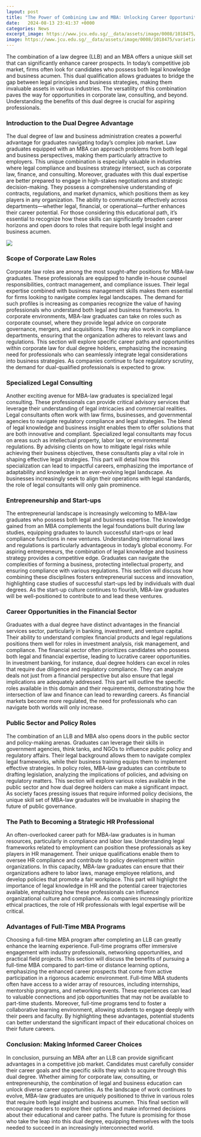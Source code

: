 ```yaml
---
layout: post
title: "The Power of Combining Law and MBA: Unlocking Career Opportunities"
date:   2024-08-13 23:41:37 +0000
categories: News
excerpt_image: https://www.jcu.edu.sg/__data/assets/image/0008/1018475/varieties/newsdetails.jpg
image: https://www.jcu.edu.sg/__data/assets/image/0008/1018475/varieties/newsdetails.jpg
---
```


The combination of a law degree (LLB) and an MBA offers a unique skill set that can significantly enhance career prospects. In today’s competitive job market, firms often look for candidates who possess both legal knowledge and business acumen. This dual qualification allows graduates to bridge the gap between legal principles and business strategies, making them invaluable assets in various industries. The versatility of this combination paves the way for opportunities in corporate law, consulting, and beyond. Understanding the benefits of this dual degree is crucial for aspiring professionals.
### Introduction to the Dual Degree Advantage
The dual degree of law and business administration creates a powerful advantage for graduates navigating today’s complex job market. Law graduates equipped with an MBA can approach problems from both legal and business perspectives, making them particularly attractive to employers. This unique combination is especially valuable in industries where legal compliance and business strategy intersect, such as corporate law, finance, and consulting.
Moreover, graduates with this dual expertise are better prepared to engage in high-stakes negotiations and strategic decision-making. They possess a comprehensive understanding of contracts, regulations, and market dynamics, which positions them as key players in any organization. The ability to communicate effectively across departments—whether legal, financial, or operational—further enhances their career potential. For those considering this educational path, it’s essential to recognize how these skills can significantly broaden career horizons and open doors to roles that require both legal insight and business acumen.

![](https://www.jcu.edu.sg/__data/assets/image/0008/1018475/varieties/newsdetails.jpg)
### Scope of Corporate Law Roles
Corporate law roles are among the most sought-after positions for MBA-law graduates. These professionals are equipped to handle in-house counsel responsibilities, contract management, and compliance issues. Their legal expertise combined with business management skills makes them essential for firms looking to navigate complex legal landscapes. The demand for such profiles is increasing as companies recognize the value of having professionals who understand both legal and business frameworks.
In corporate environments, MBA-law graduates can take on roles such as corporate counsel, where they provide legal advice on corporate governance, mergers, and acquisitions. They may also work in compliance departments, ensuring that the organization adheres to relevant laws and regulations. This section will explore specific career paths and opportunities within corporate law for dual degree holders, emphasizing the increasing need for professionals who can seamlessly integrate legal considerations into business strategies. As companies continue to face regulatory scrutiny, the demand for dual-qualified professionals is expected to grow.
### Specialized Legal Consulting
Another exciting avenue for MBA-law graduates is specialized legal consulting. These professionals can provide critical advisory services that leverage their understanding of legal intricacies and commercial realities. Legal consultants often work with law firms, businesses, and governmental agencies to navigate regulatory compliance and legal strategies. The blend of legal knowledge and business insight enables them to offer solutions that are both innovative and compliant.
Specialized legal consultants may focus on areas such as intellectual property, labor law, or environmental regulations. By advising clients on how to mitigate legal risks while achieving their business objectives, these consultants play a vital role in shaping effective legal strategies. This part will detail how this specialization can lead to impactful careers, emphasizing the importance of adaptability and knowledge in an ever-evolving legal landscape. As businesses increasingly seek to align their operations with legal standards, the role of legal consultants will only gain prominence.
### Entrepreneurship and Start-ups
The entrepreneurial landscape is increasingly welcoming to MBA-law graduates who possess both legal and business expertise. The knowledge gained from an MBA complements the legal foundations built during law studies, equipping graduates to launch successful start-ups or lead compliance functions in new ventures. Understanding international laws and regulations is particularly advantageous in today’s global economy.
For aspiring entrepreneurs, the combination of legal knowledge and business strategy provides a competitive edge. Graduates can navigate the complexities of forming a business, protecting intellectual property, and ensuring compliance with various regulations. This section will discuss how combining these disciplines fosters entrepreneurial success and innovation, highlighting case studies of successful start-ups led by individuals with dual degrees. As the start-up culture continues to flourish, MBA-law graduates will be well-positioned to contribute to and lead these ventures.
### Career Opportunities in the Financial Sector
Graduates with a dual degree have distinct advantages in the financial services sector, particularly in banking, investment, and venture capital. Their ability to understand complex financial products and legal regulations positions them well for roles in investment analysis, risk management, and compliance. The financial sector often prioritizes candidates who possess both legal and financial expertise, leading to lucrative career opportunities.
In investment banking, for instance, dual degree holders can excel in roles that require due diligence and regulatory compliance. They can analyze deals not just from a financial perspective but also ensure that legal implications are adequately addressed. This part will outline the specific roles available in this domain and their requirements, demonstrating how the intersection of law and finance can lead to rewarding careers. As financial markets become more regulated, the need for professionals who can navigate both worlds will only increase.
### Public Sector and Policy Roles
The combination of an LLB and MBA also opens doors in the public sector and policy-making arenas. Graduates can leverage their skills in government agencies, think tanks, and NGOs to influence public policy and regulatory affairs. Their legal background allows them to navigate complex legal frameworks, while their business training equips them to implement effective strategies.
In policy roles, MBA-law graduates can contribute to drafting legislation, analyzing the implications of policies, and advising on regulatory matters. This section will explore various roles available in the public sector and how dual degree holders can make a significant impact. As society faces pressing issues that require informed policy decisions, the unique skill set of MBA-law graduates will be invaluable in shaping the future of public governance.
### The Path to Becoming a Strategic HR Professional
An often-overlooked career path for MBA-law graduates is in human resources, particularly in compliance and labor law. Understanding legal frameworks related to employment can position these professionals as key players in HR management. Their unique qualifications enable them to oversee HR compliance and contribute to policy development within organizations.
In this capacity, MBA-law graduates can ensure that their organizations adhere to labor laws, manage employee relations, and develop policies that promote a fair workplace. This part will highlight the importance of legal knowledge in HR and the potential career trajectories available, emphasizing how these professionals can influence organizational culture and compliance. As companies increasingly prioritize ethical practices, the role of HR professionals with legal expertise will be critical.
### Advantages of Full-Time MBA Programs
Choosing a full-time MBA program after completing an LLB can greatly enhance the learning experience. Full-time programs offer immersive engagement with industry professionals, networking opportunities, and practical field projects. This section will discuss the benefits of pursuing a full-time MBA compared to part-time or distance learning options, emphasizing the enhanced career prospects that come from active participation in a rigorous academic environment.
Full-time MBA students often have access to a wider array of resources, including internships, mentorship programs, and networking events. These experiences can lead to valuable connections and job opportunities that may not be available to part-time students. Moreover, full-time programs tend to foster a collaborative learning environment, allowing students to engage deeply with their peers and faculty. By highlighting these advantages, potential students can better understand the significant impact of their educational choices on their future careers.
### Conclusion: Making Informed Career Choices
In conclusion, pursuing an MBA after an LLB can provide significant advantages in a competitive job market. Candidates must carefully consider their career goals and the specific skills they wish to acquire through this dual degree. Whether aiming for corporate law, consulting, or entrepreneurship, the combination of legal and business education can unlock diverse career opportunities.
As the landscape of work continues to evolve, MBA-law graduates are uniquely positioned to thrive in various roles that require both legal insight and business acumen. This final section will encourage readers to explore their options and make informed decisions about their educational and career paths. The future is promising for those who take the leap into this dual degree, equipping themselves with the tools needed to succeed in an increasingly interconnected world.